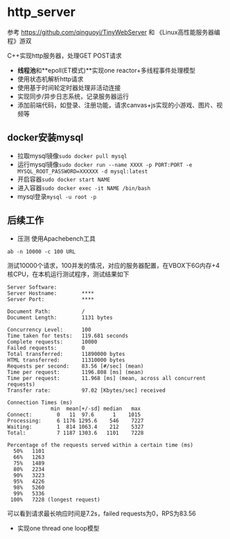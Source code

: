 # http_server

参考 https://github.com/qinguoyi/TinyWebServer 和 《Linux高性能服务器编程》游双

C++实现http服务器，处理GET POST请求

* **线程池**和**epoll(ET模式)**实现one reactor+多线程事件处理模型
* 使用状态机解析http请求
* 使用基于时间轮定时器处理非活动连接
* 实现同步/异步日志系统，记录服务器运行
* 添加前端代码，如登录、注册功能，请求canvas+js实现的小游戏、图片、视频等

## docker安装mysql
* 拉取mysql镜像`sudo docker pull mysql`
* 运行mysql镜像`sudo docker run --name XXXX -p PORT:PORT -e MYSQL_ROOT_PASSWORD=XXXXXX -d mysql:latest`
* 开启容器`sudo docker start NAME`
* 进入容器`sudo docker exec -it NAME /bin/bash`
* mysql登录`mysql -u root -p`

## 后续工作
* 压测
  使用Apachebench工具
  

`ab -n 10000 -c 100 URL`

测试10000个请求，100并发的情况，对应的服务器配置，在VBOX下6G内存+4核CPU，在本机运行测试程序，测试结果如下

```shell
Server Software:
Server Hostname:        ****
Server Port:            ****

Document Path:          /
Document Length:        1131 bytes

Concurrency Level:      100
Time taken for tests:   119.681 seconds
Complete requests:      10000
Failed requests:        0
Total transferred:      11890000 bytes
HTML transferred:       11310000 bytes
Requests per second:    83.56 [#/sec] (mean)
Time per request:       1196.808 [ms] (mean)
Time per request:       11.968 [ms] (mean, across all concurrent requests)
Transfer rate:          97.02 [Kbytes/sec] received

Connection Times (ms)
              min  mean[+/-sd] median   max
Connect:        0   11  97.6      1    1015
Processing:     6 1176 1295.6    546    7227
Waiting:        1  814 1063.4    212    5327
Total:          7 1187 1303.6   1101    7228

Percentage of the requests served within a certain time (ms)
  50%   1101
  66%   1263
  75%   1489
  80%   2234
  90%   3223
  95%   4226
  98%   5260
  99%   5336
 100%   7228 (longest request)
```

可以看到请求最长响应时间是7.2s，failed requests为0，RPS为83.56


* 实现one thread one loop模型

